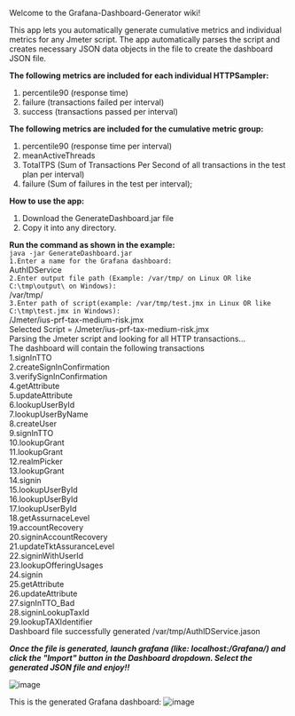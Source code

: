 Welcome to the Grafana-Dashboard-Generator wiki!

This app lets you automatically generate cumulative metrics and individual metrics for any Jmeter script. The app automatically parses the script and creates necessary JSON data objects in the file to create the dashboard JSON file.

**The following metrics are included for each individual HTTPSampler:**<br>
1. percentile90 (response time)<br>
2. failure (transactions failed per interval)<br>
3. success (transactions passed per interval)<br>

**The following metrics are included for the cumulative metric group:**<br>
1. percentile90 (response time per interval)<br>
2. meanActiveThreads<br>
3. TotalTPS (Sum of Transactions Per Second of all transactions in the test plan per interval)<br>
4. failure (Sum of failures in the test per interval);<br>

**How to use the app:**<br>
1. Download the GenerateDashboard.jar file<br>
2. Copy it into any directory.<br>

**Run the command as shown in the example:**<br>
`java -jar GenerateDashboard.jar`<br>
`1.Enter a name for the Grafana dashboard:`<br>
AuthIDService<br>
`2.Enter output file path (Example: /var/tmp/ on Linux OR like C:\tmp\output\ on Windows):`<br>
/var/tmp/<br>
`3.Enter path of script(example: /var/tmp/test.jmx in Linux OR like C:\tmp\test.jmx in Windows):`<br>
/Jmeter/ius-prf-tax-medium-risk.jmx<br>
Selected Script = /Jmeter/ius-prf-tax-medium-risk.jmx<br>
Parsing the Jmeter script and looking for all HTTP transactions...<br>
The dashboard will contain the following transactions<br>
1.signInTTO<br>
2.createSignInConfirmation<br>
3.verifySignInConfirmation<br>
4.getAttribute<br>
5.updateAttribute<br>
6.lookupUserById<br>
7.lookupUserByName<br>
8.createUser<br>
9.signInTTO<br>
10.lookupGrant<br>
11.lookupGrant<br>
12.realmPicker<br>
13.lookupGrant<br>
14.signin<br>
15.lookupUserById<br>
16.lookupUserById<br>
17.lookupUserById<br>
18.getAssurnaceLevel<br>
19.accountRecovery<br>
20.signinAccountRecovery<br>
21.updateTktAssuranceLevel<br>
22.signinWithUserId<br>
23.lookupOfferingUsages<br>
24.signin<br>
25.getAttribute<br>
26.updateAttribute<br>
27.signInTTO_Bad<br>
28.signinLookupTaxId<br>
29.lookupTAXIdentifier<br>
Dashboard file successfully generated /var/tmp/AuthIDService.jason

**_Once the file is generated, launch grafana (like: localhost:<blahPort>/Grafana/) and click the "Import" button in the Dashboard dropdown. Select the generated JSON file and enjoy!!_**

![image](https://cloud.githubusercontent.com/assets/7585681/7100497/f79678b8-dfd9-11e4-8a29-7da4ad7e814a.png)

This is the generated Grafana dashboard:
![image](https://cloud.githubusercontent.com/assets/7585681/7100648/98c52d44-dfe2-11e4-9eb9-56a39026131f.png)

